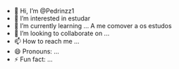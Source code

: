 - 👋 Hi, I’m @Pedrinzz1
- 👀 I’m interested in estudar 
- 🌱 I’m currently learning ... A me comover a os estudos 
- 💞️ I’m looking to collaborate on ...
- 📫 How to reach me ...
- 😄 Pronouns: ...
- ⚡ Fun fact: ...

<!---
Pedrinzz1/Pedrinzz1 is a ✨ special ✨ repository because its `README.md` (this file) appears on your GitHub profile.
You can click the Preview link to take a look at your changes.
--->
